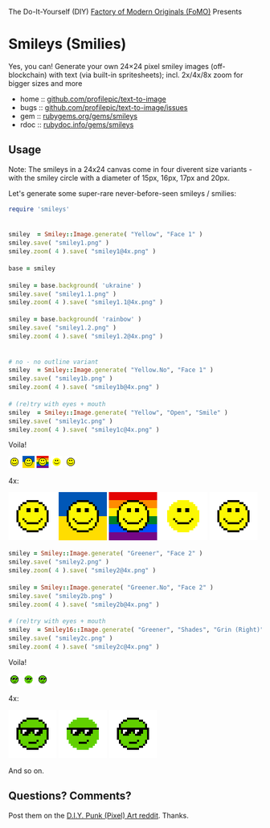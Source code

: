 The Do-It-Yourself (DIY) [Factory of Modern Originals (FoMO)](https://github.com/profilepic/originals) Presents


# Smileys (Smilies)

Yes, you can! Generate your own 24×24 pixel smiley images (off-blockchain) with text (via built-in spritesheets); incl. 2x/4x/8x zoom for bigger sizes and more





* home  :: [github.com/profilepic/text-to-image](https://github.com/profilepic/text-to-image)
* bugs  :: [github.com/profilepic/text-to-image/issues](https://github.com/profilepic/text-to-image/issues)
* gem   :: [rubygems.org/gems/smileys](https://rubygems.org/gems/smileys)
* rdoc  :: [rubydoc.info/gems/smileys](http://rubydoc.info/gems/smileys)





##  Usage

Note:  The smileys in a 24x24 canvas come
in four diverent size variants -  with
the smiley circle with a diameter of 15px, 16px, 17px and 20px.



Let's generate some super-rare never-before-seen
smileys / smilies:

```ruby
require 'smileys'


smiley  = Smiley::Image.generate( "Yellow", "Face 1" )
smiley.save( "smiley1.png" )
smiley.zoom( 4 ).save( "smiley1@4x.png" )

base = smiley

smiley = base.background( 'ukraine' )
smiley.save( "smiley1.1.png" )
smiley.zoom( 4 ).save( "smiley1.1@4x.png" )

smiley = base.background( 'rainbow' )
smiley.save( "smiley1.2.png" )
smiley.zoom( 4 ).save( "smiley1.2@4x.png" )


# no - no outline variant
smiley  = Smiley::Image.generate( "Yellow.No", "Face 1" )
smiley.save( "smiley1b.png" )
smiley.zoom( 4 ).save( "smiley1b@4x.png" )

# (re)try with eyes + mouth
smiley  = Smiley::Image.generate( "Yellow", "Open", "Smile" )
smiley.save( "smiley1c.png" )
smiley.zoom( 4 ).save( "smiley1c@4x.png" )
```

Voila!

![](i/smiley1.png)
![](i/smiley1.1.png)
![](i/smiley1.2.png)
![](i/smiley1b.png)
![](i/smiley1c.png)

4x:

![](i/smiley1@4x.png)
![](i/smiley1.1@4x.png)
![](i/smiley1.2@4x.png)
![](i/smiley1b@4x.png)
![](i/smiley1c@4x.png)




```ruby
smiley = Smiley::Image.generate( "Greener", "Face 2" )
smiley.save( "smiley2.png" )
smiley.zoom( 4 ).save( "smiley2@4x.png" )

smiley = Smiley::Image.generate( "Greener.No", "Face 2" )
smiley.save( "smiley2b.png" )
smiley.zoom( 4 ).save( "smiley2b@4x.png" )

# (re)try with eyes + mouth
smiley  = Smiley16::Image.generate( "Greener", "Shades", "Grin (Right)" )
smiley.save( "smiley2c.png" )
smiley.zoom( 4 ).save( "smiley2c@4x.png" )
```

Voila!

![](i/smiley2.png)
![](i/smiley2b.png)
![](i/smiley2c.png)

4x:

![](i/smiley2@4x.png)
![](i/smiley2b@4x.png)
![](i/smiley2c@4x.png)




And so on.



## Questions? Comments?

Post them on the [D.I.Y. Punk (Pixel) Art reddit](https://old.reddit.com/r/DIYPunkArt). Thanks.

